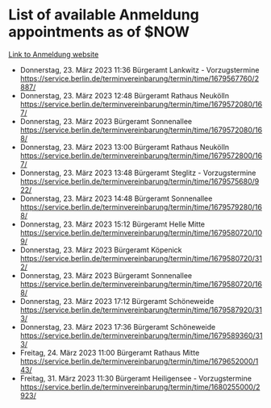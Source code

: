 # List of available Anmeldung appointments as of $NOW
[Link to Anmeldung website](https://service.berlin.de/terminvereinbarung/termin/tag.php?termin=1&anliegen[]=120686&dienstleisterlist=122210,122217,327316,122219,327312,122227,327314,122231,327346,122243,327348,122254,122252,329742,122260,329745,122262,329748,122271,327278,122273,327274,122277,327276,330436,122280,327294,122282,327290,122284,327292,122291,327270,122285,327266,122286,327264,122296,327268,150230,329760,122297,327286,122294,327284,122312,329763,122314,329775,122304,327330,122311,327334,122309,327332,317869,122281,327352,122279,329772,122283,122276,327324,122274,327326,122267,329766,122246,327318,122251,327320,122257,327322,122208,327298,122226,327300&herkunft=http%3A%2F%2Fservice.berlin.de%2Fdienstleistung%2F120686%2F)
- Donnerstag, 23. März 2023 11:36 Bürgeramt Lankwitz - Vorzugstermine https://service.berlin.de/terminvereinbarung/termin/time/1679567760/2887/
- Donnerstag, 23. März 2023 12:48 Bürgeramt Rathaus Neukölln https://service.berlin.de/terminvereinbarung/termin/time/1679572080/167/
- Donnerstag, 23. März 2023  Bürgeramt Sonnenallee https://service.berlin.de/terminvereinbarung/termin/time/1679572080/168/
- Donnerstag, 23. März 2023 13:00 Bürgeramt Rathaus Neukölln https://service.berlin.de/terminvereinbarung/termin/time/1679572800/167/
- Donnerstag, 23. März 2023 13:48 Bürgeramt Steglitz - Vorzugstermine https://service.berlin.de/terminvereinbarung/termin/time/1679575680/922/
- Donnerstag, 23. März 2023 14:48 Bürgeramt Sonnenallee https://service.berlin.de/terminvereinbarung/termin/time/1679579280/168/
- Donnerstag, 23. März 2023 15:12 Bürgeramt Helle Mitte https://service.berlin.de/terminvereinbarung/termin/time/1679580720/109/
- Donnerstag, 23. März 2023  Bürgeramt Köpenick https://service.berlin.de/terminvereinbarung/termin/time/1679580720/312/
- Donnerstag, 23. März 2023  Bürgeramt Sonnenallee https://service.berlin.de/terminvereinbarung/termin/time/1679580720/168/
- Donnerstag, 23. März 2023 17:12 Bürgeramt Schöneweide https://service.berlin.de/terminvereinbarung/termin/time/1679587920/313/
- Donnerstag, 23. März 2023 17:36 Bürgeramt Schöneweide https://service.berlin.de/terminvereinbarung/termin/time/1679589360/313/
- Freitag, 24. März 2023 11:00 Bürgeramt Rathaus Mitte https://service.berlin.de/terminvereinbarung/termin/time/1679652000/143/
- Freitag, 31. März 2023 11:30 Bürgeramt Heiligensee - Vorzugstermine https://service.berlin.de/terminvereinbarung/termin/time/1680255000/2923/
